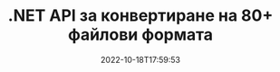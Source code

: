 ---
############################# Static ############################
layout: "product"
date: 2022-10-18T17:59:53
draft: false

product: "Conversion"
product_tag: "conversion"
platform: .NET
platform_tag: net

############################# Head ############################
head_title: "C# .NET API за конвертиране на документи | Конвертирайте PDF Word Excel PPTX HTML изображения"
head_description: "C# .NET API за конвертиране на документи. Конвертирайте PDF Word DOC DOCX, Excel електронни таблици PPT PPTX, HTML, PSD, MPT MPP, имейл MSG EMLX, AutoCAD и файлови формати с изображения."

############################# Header ############################
title: ".NET API за конвертиране на 80+ файлови формата"
description: "Лесен API за интегриране на функцията за конвертиране на документи и изображения в .NET приложения без инсталиране на външен софтуер."
button:
    enable: true
    icon: "fas fa-arrow-down"
    label: "Изтеглете безплатна пробна версия"
    link: "https://downloads.groupdocs.com/conversion/net"

############################# SubMenu ############################
submenu:
    enable: true
    
    left:
        img_alt: "GroupDocs.Conversion for .NET"
        image: "https://www.groupdocs.cloud/templates/groupdocs/images/product-logos/groupdocs-conversion-net.png"
        product: "GroupDocs.Conversion"
        platform: ".NET"

    middle:
        button:
            # button loop
            - link: "#overview"
              text: "Преглед"

            # button loop
            - link: "#features"
              text: "Характеристика"

            # button loop
            - link: "#support"
              text: "поддържа"

            # button loop
            - link: "https://products.groupdocs.app/conversion"
              text: "Демо на живо"

            # button loop
            - link: "https://purchase.groupdocs.com/pricing/conversion/net"
              text: "Ценообразуване"

    right:
        link_download: "https://downloads.groupdocs.com/conversion"
        link_learn: "https://docs.groupdocs.com/conversion/net/"
        link_buy: "https://purchase.groupdocs.com"

############################# Overview ############################
overview:
    enable: true
    content: |
      GroupDocs.Conversion for .NET предлага прост набор от API, позволяващи на разработчиците да създават мощни приложения за конвертиране на документи в C#, ASP.NET и други свързани с .NET технологии. GroupDocs.Conversion for .NET API предоставя бързо, ефективно и надеждно решение за конвертиране на файлове на вашите крайни потребители. Той поддържа извършването на точни преобразувания между всички популярни формати на бизнес документи, включително: PDF, HTML, имейл, документи на Microsoft Word, електронни таблици на Excel, презентации на PowerPoint, Project, Photoshop, CorelDraw, AutoCAD, диаграми, файлови формати на растерни изображения и много други. Библиотеката за преобразуване на документи автоматично открива формата на изходния документ и ви дава пълен контрол за преобразуване на целия документ или конкретни страници в желания изходен формат. По-лесно е да замените липсващите шрифтове с предпочитани и да добавите текстови или графични водни знаци към всяка страница на документ.

      GroupDocs.Conversion for .NET може да се използва за разработване на приложения във всяка среда за разработка, която е насочена към .NET платформа. Той е съвместим с всички базирани на .NET езици и поддържа популярни операционни системи (Windows, Linux, MacOS), където могат да бъдат инсталирани Mono или .NET frameworks (включително .NET Core).
    tabs:
      enable: true
      
      ## TAB ONE ##
      tab_one:
        description: |
          Следва общ преглед на GroupDocs.Conversion for .NET:
        
        right:
          enable: true
          icon: "fab fa-html5"
          title: "Преглед"
          content: |
            * Автоматично откриване на типа на файла
            * Конвертиране на документи
            * Конвертиране на презентации
            * Конвертиране на електронни таблици
            * Конвертиране на растерни изображения
            * Конвертиране на PDF документи
            * Конвертиране на други формати
            * Прилагане на воден знак
            * Посочете парола за файл
            * Персонализиране на преобразуването

      ## TAB TWO ##
      tab_two:
        description: |
          GroupDocs.Conversion for .NET поддържа конвертиране между всички популярни и често използвани [файлови формати на документи](https://docs.groupdocs.com/conversion/net/supported-document-formats/).

        left:
          enable: true
          table:
            # table loop
            - title: "Конвертиране от:"
              content: |
                * **Документи**: DOC, DOCX, DOCM, DOT, DOTX, DOTM, RTF, TXT, ODT, OTT
                * **Електронни таблици**: XLS, XLSX, XLSM, XLSB, CSV, XLS2003, ODS, TSV, XLT, XLTX, XLTM, XLAM, FODS, SXC
                * **Презентации**: PPT, PPTX, PPS, PPSX, ODP, POT, POTX, POTM, PPTM, PPSM, FODP
                * **Изображения**: TIF, TIFF, JPG, JPEG, PNG, GIF, BMP, ICO, DIB, JPC, JPEG-LS, JPEG2000
                * **Преносим**: PDF, XPS, OXPS, EPUB
                * **HTML**: HTM, HTML, MHTML
                * **Метафайлове**: EMZ, WMZ
                * **PhotoShop**: PSD
                * **Проект**: MPP, MPT, MPX
                * **Outlook**: PST, OST
                * **Имейл**: MSG, EML, EMLX
                * **Диаграми**: VSD, VSDX, VSDM, VSS, VSSM, VST, VSTM, VSX, VTX, VDW, VDX, SVG, SVGZ
                * **AutoCAD**: DXF, DWG, DWF, STL, IFC, DWT
                * **PostScript**: EPS, PS, PSL, CGM
                * **CorelDRAW**: CDR, CMX
                * **Други**: VCF, PLT, LGS, OTG, MD, AI, LOG

        right:
          enable: true
          table:
            # table loop
            - title: "Преобразуване в:"
              content: |
                * **Документи**: DOC, DOCX, DOCM, DOT, DOTX, DOTM, RTF, TXT, ODT, OTT
                * **Електронни таблици**: XLS, XLSX, XLSM, XLSB, CSV, XLS2003, TSV, XLTX, ODS, XLAM, FODS, DIF, SXC
                * **Презентации**: PPT, PPTX, PPS, PPSX, ODP, POTX, POTM, PPTM, PPSM, FODP
                * **Изображения**: TIF, TIFF, JPG, JPEG, PNG, GIF, BMP, ICO, JPEG2000
                * **Метафайлове**: EMF, WMF, EMZ, WMZ
                * **Диаграми**: SVGZ
                * **Преносим**: PDF, XPS
                * **HTML**: HTM, HTML, MHTML
                * **Друго**: MD

      ## TAB THREE ##
      tab_three:
        description: |
          GroupDocs.Conversion for .NET поддържа следните операционни системи, рамки и мениджъри на пакети:
      
        left:
          enable: true
          table:
            # table loop
            - icon: "fab fa-windows"
              title: "Операционна система"
              content: |
                Windows Desktop, Windows Server, Windows Azure, Linux, MacOS

            # table loop
            - icon: "fas fa-code"
              title: "Поддържани рамки"
              content: |
                Frameworks: .NET Framework, .NET Standard, .NET Core, Mono

        right:
          enable: true
          table:
            # table loop
            - icon: "fas fa-box"
              title: "Мениджър на пакети"
              content: |
                Nuget

            # table loop
            - icon: "fas fa-tools"
              title: "Мениджър на пакети"
              content: |
                Microsoft Visual Studio, Xamarin, MonoDevelop

############################# Features ############################
features:
    enable: true
    title: "Функции на GroupDocs.Conversion for .NET"

    feature:
      # feature loop
      - icon: "fas fa-copy"
        content: "Лесна интеграция и ограничено лицензиране"

      # feature loop
      - icon: "fas fa-eye"
        content: "Задайте опция за мащабиране по подразбиране, когато конвертирате в думи, слайдове или клетки"

      # feature loop
      - icon: "fas fa-bolt"
        content: "Конвертиране към/от всички популярни формати на растерни изображения и присвояване на DPI, височина и ширина на изображението"
      
      # feature loop
      - icon: "fas fa-file-powerpoint"
        content: "Конвертирайте PDF и изображение в скала на сивото и линеаризирайте PDF документ за уеб"

      # feature loop
      - icon: "fas fa-code"
        content: "Посочете ниво на отметка, ниво на заглавие и разширено ниво в преобразуване на Word в PDF/XPS"

      # feature loop
      - icon: "fas fa-cloud"
        content: "Конфигурирайте и поставете воден знак в конвертирания документ като фон за показване зад текст"

      # feature loop
      - icon: "fas fa-remove-format"
        content: "Изобразяване на заглавка на имейл по време на преобразуване от имейл"

      # feature loop
      - icon: "fas fa-comment-slash"
        content: "Задаване на персонализирани директории с шрифтове и изрично зареждане/заместване на шрифт по време на конвертиране на документ"

      # feature loop
      - icon: "fas fa-location-arrow"
        content: "Задаване на шрифт по подразбиране за замяна на липсващи шрифтове за преобразуване на документи, слайдове и електронни таблици"

      # feature loop
      - icon: "fas fa-border-all"
        content: ""

      # feature loop
      - icon: "fas fa-wrench"
        content: "Конвертиране на електронна таблица с решетки и премахване на коментари от слайдове по време на конвертиране"

      # feature loop
      - icon: "fas fa-columns"
        content: "Конвертиране на конкретни страници от документи като PDF формат и конвертиране на конкретен диапазон от клетки в електронни таблици"

      # feature loop
      - icon: "fas fa-file-word"
        content: "Показване на скрити листове и пропускане на празни редове и колони, докато конвертирате електронни таблици"

      # feature loop
      - icon: "fas fa-envelope"
        content: "Пребройте общия брой страници на документ и задайте парола за незащитен документ по време на преобразуване"

      # feature loop
      - icon: "fas fa-print"
        content: "Опция за премахване на анотации и вградени файлове от PDF"

      # feature loop
      - icon: "fas fa-file-archive"
        content: "Създайте маркиране, съвместимо с HTML 5, когато конвертирате в HTML"

      # feature loop
      - icon: "fas fa-lock"
        content: "Автоматично откриване на типа на източника и връщане на всички възможни преобразувания при преобразуване от поток"

      # feature loop
      - icon: "fas fa-file-code"
        content: "Възможност за връщане на всяка страница в отделен поток при конвертиране в PDF или HTML"
      
      # feature loop
      - icon: "fas fa-fill-drip"
        content: "Показване/скриване на маркиране, коментари и проследяване на промените, докато конвертирате от Word"

      # feature loop
      - icon: "fas fa-file-excel"
        content: "Преобразуване на DOCX в Tiff G3 с опция за засенчване"

      # feature loop
      - icon: "fas fa-heading"
        content: "Конвертиране на конкретни оформления при конвертиране от CAD документ"

      # feature loop
      - icon: "fas fa-project-diagram"
        content: "Автоматично именуване при запазване на конвертиран документ във файл"

      # feature loop
      - icon: "fas fa-cube"
        content: "Измерено лицензиране Поддържа се таксуване въз основа на използването на API"

      # feature loop
      - icon: "fab fa-uncharted"
        content: "Преобразувайте диаграми във файлови формати за текстообработка"
      
      # feature loop
      - icon: "fab fa-uncharted"
        content: "Добавете номера на страници, докато конвертирате HTML в текстообработващ документ"

      # feature loop
      - icon: "fab fa-uncharted"
        content: "Конвертирайте XML документи във всеки формат без трансформация"

      # feature loop
      - icon: "fab fa-uncharted"
        content: "Наблюдавайте напредъка на преобразуването на файлове (начало, край) директно от клиентско приложение"

    more_feature:
      # more_feature_loop
      - title: "Лесно конвертиране на формати на документи"
        content: |
          Използвайки GroupDocs.Conversion for .NET, конвертирането на файловия формат на документ е много лесно. Следващият пример ви показва как да конвертирате PDF файл в DOC файл с помощта на C#:  
            
          {features.more_feature.step1} 
          {features.more_feature.step2} 
          {features.more_feature.step3} 
            
          ```csharp    
           // Заредете изходния файл DOCX за конвертиране
          var converter = new GroupDocs.Conversion.Converter("input.docx");
          // Подгответе опции за преобразуване за целеви формат PDF
          var convertOptions = converter.GetPossibleConversions()["pdf"].ConvertOptions;
          // Конвертиране във формат PDF
          converter.Convert("output.pdf", convertOptions);
          ```
            
      # more_feature_loop
      - title: "Преобразуване във формати на изображения"
        content: "GroupDocs.Conversion for .NET може да се използва за разработване на приложения във всяка среда за разработка, която е насочена към .NET платформа. Той е съвместим с всички базирани на .NET езици и поддържа популярни операционни системи (Windows, Linux, MacOS), където могат да бъдат инсталирани Mono или .NET frameworks (включително .NET Core)."

      # more_feature_loop
      - title: "Поддържа различни типове PDF формати"
        content: |
          GroupDocs.Conversion for .NET API поддържа преобразуване на документи в следните PDF типове/формати:  
            
          * PdfA_1A
          * PdfA_1B
          * PdfA_2A
          * PdfA_3A
          * PdfA_2B
          * PdfA_2U
          * PdfA_3B
          * PdfA_3U
          * v1_3
          * v1_4
          * v1_5
          * v1_6
          * v1_7
          * PdfX_1A
          * PdfX3

############################# Support ############################
support:
    enable: true

############################# Solutions ############################
solutions:
    enable: true
    title: "GroupDocs.Conversion предлага API за конвертиране на документи за други популярни среди за разработка"

    solution:
        # solution loop
        - img_alt: "GroupDocs.Conversion за Java"
          image: "https://www.groupdocs.cloud/templates/groupdocs/images/product-logos/groupdocs-conversion-java.png"
          product: "GroupDocs.Conversion"
          platform: "Java"
          link: "/конверсия/java/"

############################# Back to top ###############################
back_to_top:
  enable: true
---